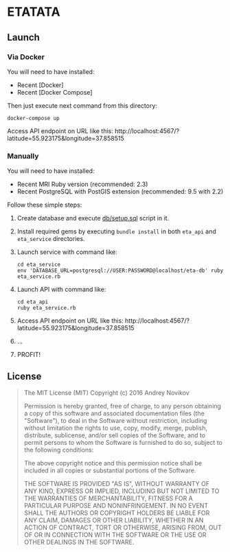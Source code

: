 # ETATATA

## Launch

### Via Docker

You will need to have installed:

 - Recent [Docker]
 - Recent [Docker Compose]

Then just execute next command from this directory:

    docker-compose up

Access API endpoint on URL like this: http://localhost:4567/?latitude=55.923175&longitude=37.858515


### Manually

You will need to have installed:

 - Recent MRI Ruby version (recommended: 2.3)
 - Recent PostgreSQL with PostGIS extension (recommended: 9.5 with 2.2)

Follow these simple steps:

 1. Create database and execute [db/setup.sql](db/setup.sql) script in it.

 2. Install required gems by executing `bundle install` in both `eta_api` and `eta_service` directories.

 3. Launch service with command like:

        cd eta_service
        env 'DATABASE_URL=postgresql://USER:PASSWORD@localhost/eta-db' ruby eta_service.rb

 4. Launch API with command like:

        cd eta_api
        ruby eta_service.rb

 5. Access API endpoint on URL like this: http://localhost:4567/?latitude=55.923175&longitude=37.858515

 6. …

 7. PROFIT!


## License

> The MIT License (MIT)
> Copyright (c) 2016 Andrey Novikov
>
> Permission is hereby granted, free of charge, to any person obtaining a copy of this software and associated documentation files (the "Software"), to deal in the Software without restriction, including without limitation the rights to use, copy, modify, merge, publish, distribute, sublicense, and/or sell copies of the Software, and to permit persons to whom the Software is furnished to do so, subject to the following conditions:
>
> The above copyright notice and this permission notice shall be included in all copies or substantial portions of the Software.
>
> THE SOFTWARE IS PROVIDED "AS IS", WITHOUT WARRANTY OF ANY KIND, EXPRESS OR IMPLIED, INCLUDING BUT NOT LIMITED TO THE WARRANTIES OF MERCHANTABILITY, FITNESS FOR A PARTICULAR PURPOSE AND NONINFRINGEMENT. IN NO EVENT SHALL THE AUTHORS OR COPYRIGHT HOLDERS BE LIABLE FOR ANY CLAIM, DAMAGES OR OTHER LIABILITY, WHETHER IN AN ACTION OF CONTRACT, TORT OR OTHERWISE, ARISING FROM, OUT OF OR IN CONNECTION WITH THE SOFTWARE OR THE USE OR OTHER DEALINGS IN THE SOFTWARE.
